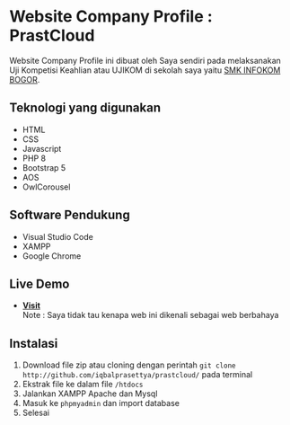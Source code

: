 # Website Company Profile : PrastCloud #
Website Company Profile ini dibuat oleh Saya sendiri pada melaksanakan Uji Kompetisi Keahlian atau UJIKOM di sekolah saya yaitu [SMK INFOKOM BOGOR](https://smkinfokom-bogor.sch.id/).

## Teknologi yang digunakan ##
* HTML
* CSS
* Javascript
* PHP 8
* Bootstrap 5
* AOS
* OwlCorousel

## Software Pendukung ##
* Visual Studio Code
* XAMPP 
* Google Chrome

## Live Demo ##
* <a href="https://prasttcloud.000webhostapp.com/" target="_blank">**Visit**</a></br>
Note : Saya tidak tau kenapa web ini dikenali sebagai web berbahaya

## Instalasi
1. Download file zip atau cloning dengan perintah `git clone http://github.com/iqbalprasettya/prastcloud/` pada terminal
2. Ekstrak file ke dalam file `/htdocs`
3. Jalankan XAMPP Apache dan Mysql
4. Masuk ke `phpmyadmin` dan import database 
5. Selesai
